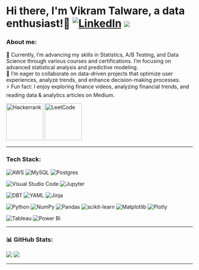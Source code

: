 # Hi there, I'm Vikram Talware, a data enthusiast!👋 [![LinkedIn](https://img.shields.io/badge/LinkedIn-%230077B5.svg?logo=linkedin&logoColor=white)](https://linkedin.com/in/VikramTalware) [![](https://visitcount.itsvg.in/api?id=vikramtalware&icon=0&color=0)](https://visitcount.itsvg.in) 

### About me:
🔭 Currently, I’m advancing my skills in Statistics, A/B Testing, and Data Science through various courses and certifications. I’m focusing on advanced statistical analysis and predictive modeling.<br/>
🌱 I’m eager to collaborate on data-driven projects that optimize user experiences, analyze trends, and enhance decision-making processes. <br/>
⚡ Fun fact: I enjoy exploring finance videos, analyzing financial trends, and reading data & analytics articles on Medium.

<a href="https://www.hackerrank.com/profile/vikramtalware"><img src="https://img.shields.io/badge/-Hackerrank-2EC866?style=flat&logo=HackerRank&logoColor=white" alt="Hackerrank" style="width: 100px;"></a>
<a href="https://leetcode.com/u/vikramtalware/"><img src="https://img.shields.io/badge/LeetCode-000000?style=flat&logo=LeetCode&logoColor=#d16c06" alt="LeetCode" style="width: 100px;"></a>

---
### Tech Stack:

![AWS](https://img.shields.io/badge/AWS-%23FF9900.svg?style=flat&logo=amazon-aws&logoColor=white) ![MySQL](https://img.shields.io/badge/mysql-4479A1.svg?style=flat&logo=mysql&logoColor=white) ![Postgres](https://img.shields.io/badge/postgres-%23316192.svg?style=flat&logo=postgresql&logoColor=white) 

![Visual Studio Code](https://img.shields.io/badge/Visual_Studio_Code-0078D4?style=flat&logo=visual%20studio%20code&logoColor=white) ![Jupyter](https://img.shields.io/badge/Jupyter-F37626.svg?&style=flat&logo=Jupyter&logoColor=white)

![DBT](https://img.shields.io/badge/dbt-FF694B?style=flat&logo=dbt&logoColor=white) ![YAML](https://img.shields.io/badge/yaml-%23ffffff.svg?style=flat&logo=yaml&logoColor=151515) ![Jinja](https://img.shields.io/badge/jinja-white.svg?style=flat&logo=jinja&logoColor=black)

![Python](https://img.shields.io/badge/python-3670A0?style=flat&logo=python&logoColor=ffdd54) ![NumPy](https://img.shields.io/badge/numpy-%23013243.svg?style=flat&logo=numpy&logoColor=white) ![Pandas](https://img.shields.io/badge/pandas-%23150458.svg?style=flat&logo=pandas&logoColor=white) ![scikit-learn](https://img.shields.io/badge/scikit--learn-%23F7931E.svg?style=flat&logo=scikit-learn&logoColor=white) ![Matplotlib](https://img.shields.io/badge/Matplotlib-%23ffffff.svg?style=flat&logo=Matplotlib&logoColor=black) ![Plotly](https://img.shields.io/badge/Plotly-%233F4F75.svg?style=flat&logo=plotly&logoColor=white)

![Tableau](https://img.shields.io/badge/Tableau-E97627?style=flat&logo=Tableau&logoColor=white)
![Power Bi](https://img.shields.io/badge/Power_BI-F2C811?style=flat&logo=powerbi&logoColor=black)

---
### 📊 GitHub Stats:
![](https://github-readme-stats.vercel.app/api?username=vikramtalware&theme=github_dark&hide_border=true&include_all_commits=false&count_private=false) ![](https://github-readme-streak-stats.herokuapp.com/?user=vikramtalware&theme=github_dark&hide_border=true)

---
